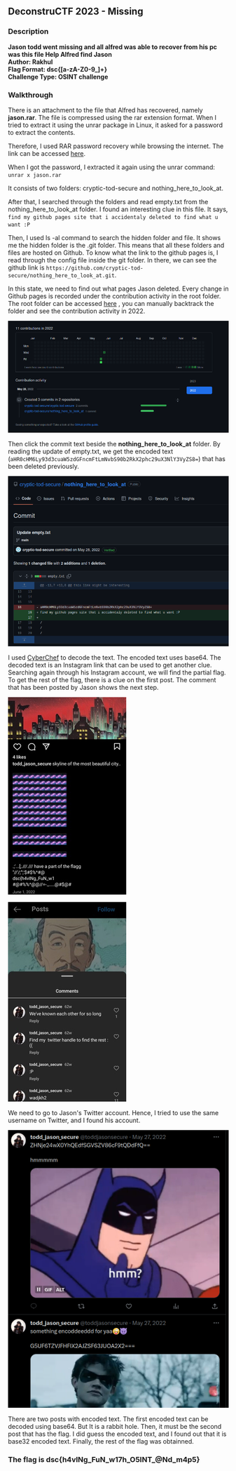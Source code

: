 ## DeconstruCTF 2023 - Missing
### Description
**Jason todd went missing and all alfred was able to recover from his pc was this file
Help Alfred find Jason   
Author: Rakhul   
Flag Format: dsc{[a-zA-Z0-9_]+}   
Challenge Type: OSINT challenge**

### Walkthrough
There is an attachment to the file that Alfred has recovered, namely **jason.rar**. The file is compressed using the rar extension format. 
When I tried to extract it using the unrar package in Linux, it asked for a password to extract the contents.   

Therefore, I used RAR password recovery while browsing the internet. The link can be accessed [here](https://www.lostmypass.com/file-types/rar/). 

When I got the password, I extracted it again using the unrar command:
`unrar x jason.rar`

It consists of two folders: cryptic-tod-secure and nothing_here_to_look_at.

After that, I searched through the folders and read empty.txt from the nothing_here_to_look_at folder. I found an interesting clue in this file. It says,
`find my github pages site that i accidentaly deleted to find what u want :P`

Then, I used ls -al command to search the hidden folder and file. It shows me the hidden folder is the .git folder. This means that all these folders and files are hosted on Github. To know what the link to the github pages is, I read through the config file inside the git folder. In there, we can see the github link is `https://github.com/cryptic-tod-secure/nothing_here_to_look_at.git`.

In this state, we need to find out what pages Jason deleted. Every change in Github pages is recorded under the contribution activity in the root folder.
The root folder can be accessed [here](https://github.com/cryptic-tod-secure?tab=overview&from=2022-12-01&to=2022-12-31) , you can manually backtrack the folder and see the contribution activity in 2022.

![Committed files](commit.jpg)

Then click the commit text beside the **nothing_here_to_look_at** folder. By reading the update of empty.txt, we get the encoded text (`aHR0cHM6Ly93d3cuaW5zdGFncmFtLmNvbS90b2RkX2phc29uX3NlY3VyZS8=`) that has been deleted previously.

![Update of empty.txt file](empty.jpg)

I used [CyberChef](https://gchq.github.io/CyberChef/) to decode the text. The encoded text uses base64. The decoded text is an Instagram link that can be used to get another clue.  
Searching again through his Instagram account, we will find the partial flag. To get the rest of the flag, there is a clue on the first post. The comment that has been posted by Jason shows the next step. 

![Partial flag](partial_flag.PNG)

![Clue](clue.PNG)  

We need to go to Jason's Twitter account. Hence, I tried to use the same username on Twitter, and I found his account.

![Twitter page](twitter.jpg) 

There are two posts with encoded text. The first encoded text can be decoded using base64. But It is a rabbit hole.
Then, it must be the second post that has the flag. I did guess the encoded text, and I found out that it is base32 encoded text.
Finally, the rest of the flag was obtainned.

### The flag is dsc{h4vINg_FuN_w17h_O5INT_@Nd_m4p5}
